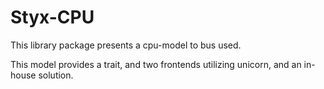 # Styx-CPU

This library package presents a cpu-model to bus used.

This model provides a trait, and two frontends utilizing unicorn, and
an in-house solution.
